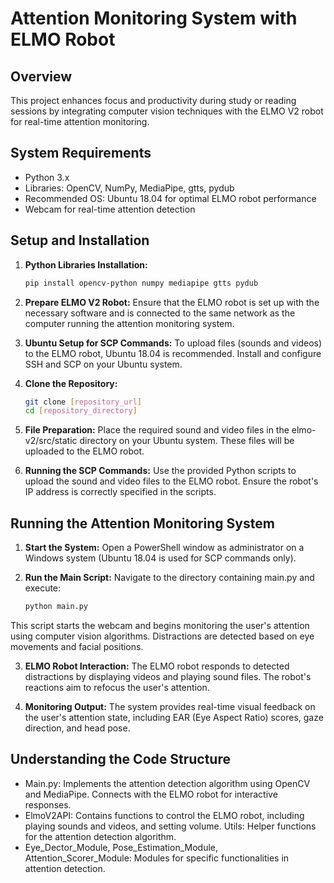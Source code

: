 # Attention Monitoring System with ELMO Robot

## Overview
This project enhances focus and productivity during study or reading sessions by integrating computer vision techniques with the ELMO V2 robot for real-time attention monitoring.

## System Requirements
- Python 3.x
- Libraries: OpenCV, NumPy, MediaPipe, gtts, pydub
- Recommended OS: Ubuntu 18.04 for optimal ELMO robot performance
- Webcam for real-time attention detection

## Setup and Installation
1. **Python Libraries Installation:**
   ```bash
   pip install opencv-python numpy mediapipe gtts pydub

2. **Prepare ELMO V2 Robot:**
    Ensure that the ELMO robot is set up with the necessary software and is connected to the same network as the computer running the attention monitoring system.

3. **Ubuntu Setup for SCP Commands:**
    To upload files (sounds and videos) to the ELMO robot, Ubuntu 18.04 is recommended. Install and configure SSH and SCP on your Ubuntu system.

4. **Clone the Repository:**
    ```bash
    git clone [repository_url]
    cd [repository_directory]

5. **File Preparation:**
    Place the required sound and video files in the elmo-v2/src/static directory on your Ubuntu system. These files will be uploaded to the ELMO robot.

6. **Running the SCP Commands:**
    Use the provided Python scripts to upload the sound and video files to the ELMO robot. Ensure the robot's IP address is correctly specified in the scripts.

## Running the Attention Monitoring System

1. **Start the System:**
    Open a PowerShell window as administrator on a Windows system (Ubuntu 18.04 is used for SCP commands only).

2. **Run the Main Script:**
    Navigate to the directory containing main.py and execute:

    ```bash
    python main.py

This script starts the webcam and begins monitoring the user's attention using computer vision algorithms. Distractions are detected based on eye movements and facial positions.

3. **ELMO Robot Interaction:**
    The ELMO robot responds to detected distractions by displaying videos and playing sound files. The robot's reactions aim to refocus the user's attention.

4. **Monitoring Output:**
    The system provides real-time visual feedback on the user's attention state, including EAR (Eye Aspect Ratio) scores, gaze direction, and head pose.

## Understanding the Code Structure

* Main.py: Implements the attention detection algorithm using OpenCV and MediaPipe. Connects with the ELMO robot for interactive responses.
* ElmoV2API: Contains functions to control the ELMO robot, including playing sounds and videos, and setting volume.
Utils: Helper functions for the attention detection algorithm.
* Eye_Dector_Module, Pose_Estimation_Module, Attention_Scorer_Module: Modules for specific functionalities in attention detection.